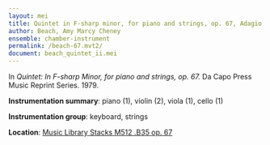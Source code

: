 ```yaml
---
layout: mei
title: Quintet in F-sharp minor, for piano and strings, op. 67, Adagio espressivo
author: Beach, Amy Marcy Cheney
ensemble: chamber-instrument
permalink: /beach-67.mvt2/
document: beach_quintet_ii.mei
---
```


In *Quintet: In F-sharp Minor, for piano and strings, op. 67.* Da Capo Press Music Reprint Series. 1979.

**Instrumentation summary**: piano (1), violin (2), viola (1), cello (1)

**Instrumentation group**: keyboard, strings

**Location**: <a href="https://tufts-primo.hosted.exlibrisgroup.com/permalink/f/14dinuo/01TUN_ALMA2183367040003851" target="_blank">Music Library Stacks M512 .B35 op. 67</a>
